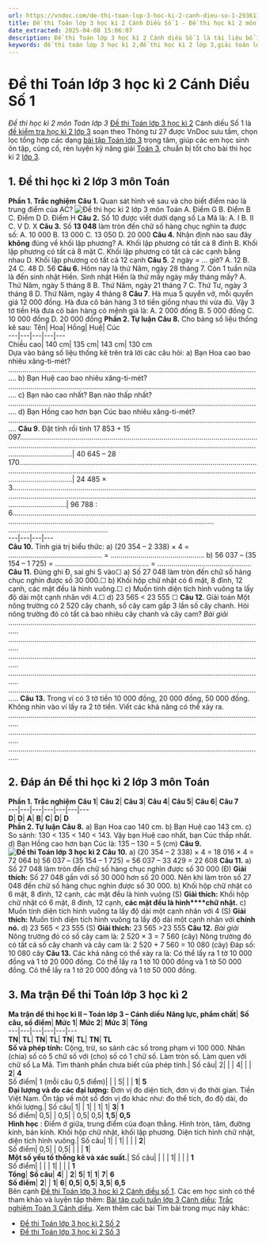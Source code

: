 ```yaml
---
url: https://vndoc.com/de-thi-toan-lop-3-hoc-ki-2-canh-dieu-so-1-293611
title: Đề thi Toán lớp 3 học kì 2 Cánh Diều Số 1 - Đề thi học kì 2 môn Toán lớp 3 - VnDoc.com
date_extracted: 2025-04-08 15:06:07
description: Đề thi Toán lớp 3 học kì 2 Cánh diều Số 1 là tài liệu bổ ích cho các em ôn tập chuẩn bị cho kì thi cuối học kì 2 sắp tới. Mời các em cùng tham khảo Đề kiểm tra cuối học kì 2 lớp 3.
keywords: đề thi toán lớp 3 học kì 2,đề thi học kì 2 lớp 3,giải toán lớp 3 kì 2,de thi toán lớp 3 kì 2,đề thi toán học kì 2 lớp 3,bài tập toán lớp 3 học kỳ 2,de thi học kì 2 lớp 3 môn toán,những bài tập toán lớp 3 học kỳ 2,toán lớp 3 kì 2,đề thi học kì 2 môn toán lớp 3,đề toán lớp 3 học kì 2,toán lớp 3 học kì 2,đề toán lớp 3 học kỳ 2,đề thi cuối kì 2 lớp 3 môn Toán,Đề thi Toán lớp 3 học kì 2 Cánh diều,đề thi học kì 2 lớp 3 Cánh diều
---
```


# Đề thi Toán lớp 3 học kì 2 Cánh Diều Số 1
 _Đề thi học kì 2 môn Toán lớp 3_
[Đề thi Toán lớp 3 học kì 2](<https://vndoc.com/de-thi-hoc-ki-2-lop-3-mon-toan-canh-dieu>) Cánh diều Số 1 là [đề kiểm tra học kì 2 lớp 3](<https://vndoc.com/de-thi-hoc-ki-2-lop3>) soạn theo Thông tư 27 được VnDoc sưu tầm, chọn lọc tổng hợp các dạng [bài tập Toán lớp 3](<https://vndoc.com/bai-tap-toan-lop3>) trọng tâm, giúp các em học sinh ôn tập, củng cố, rèn luyện kỹ năng giải [Toán 3](<https://vndoc.com/toan-lop3>), chuẩn bị tốt cho bài thi học kì 2 [lớp 3](<https://vndoc.com/tai-lieu-hoc-tap-lop3>).
## 1\. Đề thi học kì 2 lớp 3 môn Toán
**Phần 1. Trắc nghiệm**
**Câu 1.** Quan sát hình vẽ sau và cho biết điểm nào là trung điểm của AC?
![Đề thi học kì 2 lớp 3 môn Toán](https://i.vdoc.vn/data/image/2023/04/05/Toan-3-CD-1.jpg)
A. Điểm G
B. Điểm B
C. Điểm D
D. Điểm H
**Câu 2.** Số 10 được viết dưới dạng số La Mã là:
A. I
B. II
C. V
D. X
**Câu 3.** Số **13 048** làm tròn đến chữ số hàng chục nghìn ta được số:
A. 10 000
B. 13 000
C. 13 050
D. 20 000
**Câu 4.** Nhận định nào sau đây **không** đúng về khối lập phương?
A. Khối lập phương có tất cả 8 đỉnh
B. Khối lập phương có tất cả 8 mặt
C. Khối lập phương có tất cả các cạnh bằng nhau
D. Khối lập phương có tất cả 12 cạnh
**Câu 5**. 2 ngày = … giờ?
A. 12
B. 24
C. 48
D. 56
**Câu 6.** Hôm nay là thứ Năm, ngày 28 tháng 7. Còn 1 tuần nữa là đến sinh nhật Hiền. Sinh nhật Hiền là thứ mấy ngày mấy tháng mấy?
A. Thứ Năm, ngày 5 tháng 8
B. Thứ Năm, ngày 21 tháng 7
C. Thứ Tư, ngày 3 tháng 8
D. Thứ Năm, ngày 4 tháng 8
**Câu 7**. Hà mua 5 quyển vở, mỗi quyển giá 12 000 đồng. Hà đưa cô bán hàng 3 tờ tiền giống nhau thì vừa đủ. Vậy 3 tờ tiền Hà đưa cô bán hàng có mệnh giá là:
A. 2 000 đồng
B. 5 000 đồng
C. 10 000 đồng
D. 20 000 đồng
**Phần 2. Tự luận**
**Câu 8.** Cho bảng số liệu thống kê sau:
Tên| Hoa| Hồng| Huệ| Cúc  
---|---|---|---|---  
Chiều cao| 140 cm| 135 cm| 143 cm| 130 cm  
Dựa vào bảng số liệu thống kê trên trả lời các câu hỏi:
a\) Bạn Hoa cao bao nhiêu xăng-ti-mét?
................................................................................................................................
b\) Bạn Huệ cao bao nhiêu xăng-ti-mét?
................................................................................................................................
c\) Bạn nào cao nhất? Bạn nào thấp nhất?
................................................................................................................................
d\) Bạn Hồng cao hơn bạn Cúc bao nhiêu xăng-ti-mét?
................................................................................................................................
**Câu 9**. Đặt tính rồi tính
17 853 + 15 097...................................................................................................................................................................................................................................................................................| 40 645 – 28 170...................................................................................................................................................................................................................................................................................| 24 485 × 3...................................................................................................................................................................................................................................................................................| 96 788 : 6................................................................................................................................................................................................................................. ..................................................  
---|---|---|---  
**Câu 10.** Tính giá trị biểu thức:
a\) \(20 354 – 2 338\) × 4
= ...............................................
= ...............................................
b\) 56 037 – \(35 154 – 1 725\)
= ...............................................
= ...............................................
**Câu 11.** Đúng ghi Đ, sai ghi S vào☐
a\) Số 27 048 làm tròn đến chữ số hàng chục nghìn được số 30 000.☐
b\) Khối hộp chữ nhật có 6 mặt, 8 đỉnh, 12 cạnh, các mặt đều là hình vuông.☐
c\) Muốn tính diện tích hình vuông ta lấy độ dài một cạnh nhân với 4.☐
d\) 23 565 < 23 555 ☐
**Câu 12**. Giải toán
Một nông trường có 2 520 cây chanh, số cây cam gấp 3 lần số cây chanh. Hỏi nông trường đó có tất cả bao nhiêu cây chanh và cây cam?
_Bài giải_
.................................................................................................................................
.................................................................................................................................
.................................................................................................................................
.................................................................................................................................
.................................................................................................................................
**Câu 13.** Trong ví có 3 tờ tiền 10 000 đồng, 20 000 đồng, 50 000 đồng. Không nhìn vào ví lấy ra 2 tờ tiền. Viết các khả năng có thể xảy ra.
.................................................................................................................................
.................................................................................................................................
.................................................................................................................................
## 2\. Đáp án Đề thi học kì 2 lớp 3 môn Toán
**Phần 1. Trắc nghiệm**
**Câu 1**| **Câu 2**| **Câu 3**| **Câu 4**| **Câu 5**| **Câu 6**| **Câu 7**  
---|---|---|---|---|---|---  
**D**| **D**| **A**| **B**| **C**| **D**| **D**  
**Phần 2. Tự luận**
**Câu 8.**
a\) Bạn Hoa cao 140 cm.
b\) Bạn Huệ cao 143 cm.
c\) So sánh: 130 < 135 < 140 < 143.
Vậy bạn Huệ cao nhất, bạn Cúc thấp nhất.
d\) Bạn Hồng cao hơn bạn Cúc là:
135 – 130 = 5 \(cm\)
**Câu 9.**
**![Đề thi Toán lớp 3 học kì 2](https://i.vdoc.vn/data/image/2023/04/05/Toan-3-CD-2.jpg)**
**Câu 10.**
a\) \(20 354 – 2 338\) × 4
= 18 016 × 4
= 72 064
b\) 56 037 – \(35 154 – 1 725\)
= 56 037 – 33 429
= 22 608
**Câu 11.**
a\) Số 27 048 làm tròn đến chữ số hàng chục nghìn được số 30 000 \(Đ\)
**Giải thích:** Số 27 048 gần với số 30 000 hơn số 20 000. Nên khi làm tròn số 27 048 đến chữ số hàng chục nghìn được số 30 000.
b\) Khối hộp chữ nhật có 6 mặt, 8 đỉnh, 12 cạnh, các mặt đều là hình vuông \(S\)
**Giải thích:** Khối hộp chữ nhật có 6 mặt, 8 đỉnh, 12 cạnh, **các mặt đều là hình****chữ nhật.**
c\) Muốn tính diện tích hình vuông ta lấy độ dài một cạnh nhân với 4 \(S\)
**Giải thích:** Muốn tính diện tích hình vuông ta lấy độ dài một cạnh nhân với **chính nó.**
d\) 23 565 < 23 555 \(S\)
**Giải thích:** 23 565 >23 555
**Câu 12.**
_Bài giải_
Nông trường đó có số cây cam là:
2 520 × 3 = 7 560 \(cây\)
Nông trường đó có tất cả số cây chanh và cây cam là:
2 520 + 7 560 = 10 080 \(cây\)
Đáp số: 10 080 cây
**Câu 13.** Các khả năng có thể xảy ra là:
Có thể lấy ra 1 tờ 10 000 đồng và 1 tờ 20 000 đồng.
Có thể lấy ra 1 tờ 10 000 đồng và 1 tờ 50 000 đồng.
Có thể lấy ra 1 tờ 20 000 đồng và 1 tờ 50 000 đồng.
## 3\. Ma trận Đề thi Toán lớp 3 học kì 2
**Ma trận đề thi học kì II – Toán lớp 3 – Cánh diều**
**Năng lực, phẩm chất**| **Số câu, số điểm**| **Mức 1**| **Mức 2**| **Mức 3**| **Tổng**  
---|---|---|---|---|---  
**TN**| **TL**| **TN**| **TL**| **TN**| **TL**| **TN**| **TL**  
**Số và phép tính:** Cộng, trừ, so sánh các số trong phạm vi 100 000. Nhân \(chia\) số có 5 chữ số với \(cho\) số có 1 chữ số. Làm tròn số. Làm quen với chữ số La Mã. Tìm thành phần chưa biết của phép tính.| Số câu| 2| | | 4| | | **2**| **4**  
Số điểm| 1 \(mỗi câu 0,5 điểm\)| | | 5| | | **1**| **5**  
**Đại lượng và đo các đại lượng:** Đơn vị đo diện tích, đơn vị đo thời gian. Tiền Việt Nam. Ôn tập về một số đơn vị đo khác như: đo thể tích, đo độ dài, đo khối lượng.| Số câu| 1| | 1| | 1| 1| **3**| **1**  
Số điểm| 0,5| | 0,5| | 0,5| 0,5| **1,5**| **0,5**  
**Hình học** : Điểm ở giữa, trung điểm của đoạn thẳng. Hình tròn, tâm, đường kính, bán kính. Khối hộp chữ nhật, khối lập phương. Diện tích hình chữ nhật, diện tích hình vuông.| Số câu| 1| | 1| | | | **2**|   
Số điểm| 0,5| | 0,5| | | | **1**|   
**Một số yếu tố thống kê và xác suất.**|  Số câu| | | | 1| | | | **1**  
Số điểm| | | | 1| | | | **1**  
**Tổng**| **Số câu**| **4**| | **2**| **5**| **1**| **1**| **7**| **6**  
**Số điểm**| **2**| | **1**| **6**| **0,5**| **0,5**| **3,5**| **6,5**  
Bên cạnh [Đề thi Toán lớp 3 học kì 2 Cánh diều số 1](<https://vndoc.com/de-thi-toan-lop-3-hoc-ki-2-canh-dieu-so-1-293611>). Các em học sinh có thể tham khảo và luyện tập thêm: [Bài tập cuối tuần lớp 3 Cánh diều](<https://vndoc.com/de-kiem-tra-cuoi-tuan-toan3>); [Trắc nghiệm Toán 3 Cánh diều](<https://vndoc.com/test-toan-lop3>).
Xem thêm các bài Tìm bài trong mục này khác:
  * [Đề thi Toán lớp 3 học kì 2 Số 2](</de-kiem-tra-toan-lop-3-hoc-ki-2-canh-dieu-so-2-293614>)
  * [Đề thi Toán lớp 3 học kì 2 Số 3](</de-thi-hoc-ki-2-mon-toan-lop-3-canh-dieu-theo-thong-tu-27-293618>)

